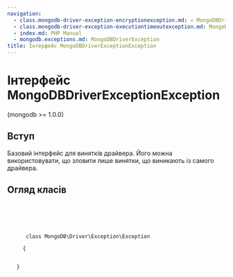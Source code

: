 ```yaml
---
navigation:
  - class.mongodb-driver-exception-encryptionexception.md: « MongoDBDriverExceptionEncryptionException
  - class.mongodb-driver-exception-executiontimeoutexception.md: MongoDBDriverExceptionExecutionTimeoutException »
  - index.md: PHP Manual
  - mongodb.exceptions.md: MongoDBDriverException
title: Інтерфейс MongoDBDriverExceptionException
---
```

# Інтерфейс MongoDBDriverExceptionException

(mongodb >= 1.0.0)

## Вступ

Базовий інтерфейс для винятків драйвера. Його можна використовувати, що зловити лише винятки, що виникають із самого драйвера.

## Огляд класів

```synopsis



    
     
      class MongoDB\Driver\Exception\Exception
     
     {


   }
```
